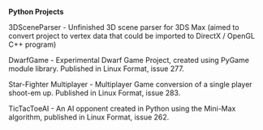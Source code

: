 **Python Projects**

3DSceneParser - Unfinished 3D scene parser for 3DS Max (aimed to convert project to vertex data that could be imported to DirectX / OpenGL C++ program)

DwarfGame - Experimental Dwarf Game Project, created using PyGame module library. Published in Linux Format, issue 277.

Star-Fighter Multiplayer - Multiplayer Game conversion of a single player shoot-em up. Published in Linux Format, issue 283.

TicTacToeAI - An AI opponent created in Python using the Mini-Max algorithm, published in Linux Format, issue 262.
